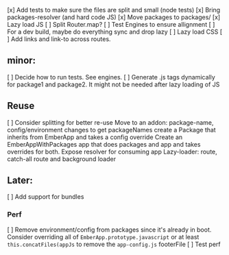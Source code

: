 [x] Add tests to make sure the files are split and small (node tests)
[x] Bring packages-resolver (and hard code JS)
[x] Move packages to packages/
[x] Lazy load JS
  [ ] Split Router.map? 
  [ ] Test Engines to ensure allignment
  [ ] For a dev build, maybe do everything sync and drop lazy
[ ] Lazy load CSS
[ ] Add links and link-to across routes. 

## minor:
[ ] Decide how to run tests. See engines. 
[ ] Generate .js tags dynamically for package1 and package2. It might not be needed after lazy loading of JS 

## Reuse

[ ] Consider splitting for better re-use
  Move to an addon: 
    package-name, config/environment changes to get packageNames
    create a Package that inherits from EmberApp and takes a config override
    Create an EmberAppWithPackages app that does packages and app and takes overrides for both. 
    Expose resolver for consuming app
    Lazy-loader: route, catch-all route and background loader

## Later:

[ ] Add support for bundles

### Perf

[ ] Remove environment/config from packages since it's already in boot. 
  Consider overriding all of  `EmberApp.prototype.javascript` or at least `this.concatFiles(appJs` to remove the `app-config.js` footerFile
[ ] Test perf

